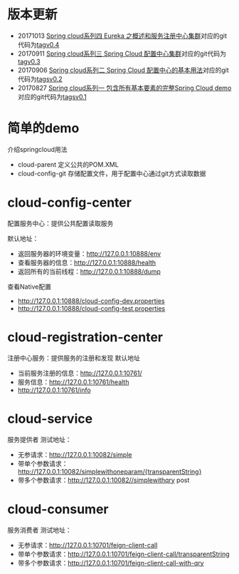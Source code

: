 # 版本更新
- 20171013 [Spring cloud系列四 Eureka 之概述和服务注册中心集群](http://blog.csdn.net/hry2015/article/details/78220673)对应的git代码为[tagv0.4](https://github.com/hryou0922/spring_cloud/blob/v0.4/cloud-registration-center/src/main/resources/application-simple2.yml)
- 20170911 [Spring cloud系列三 Spring Cloud 配置中心集群](http://blog.csdn.net/hry2015/article/details/77938249)对应的git代码为[tagv0.3](https://github.com/hryou0922/spring_cloud/tree/v0.3)
- 20170906 [Spring cloud系列二 Spring Cloud 配置中心的基本用法](http://blog.csdn.net/hry2015/article/details/77870854)对应的git代码为[tagsv0.2](https://github.com/hryou0922/spring_cloud/tree/v0.2)
- 20170827 [Spring cloud系列一 包含所有基本要素的完整Spring Cloud demo](http://blog.csdn.net/hry2015/article/details/77623366) 对应的git代码为[tagsv0.1](https://github.com/hryou0922/spring_cloud/tree/v0.1)

# 简单的demo
介绍springcloud用法 
- cloud-parent
定义公共的POM.XML
- cloud-config-git
存储配置文件，用于配置中心通过git方式读取数据

# cloud-config-center
配置服务中心：提供公共配置读取服务

默认地址：
- 返回服务器的环境变量：http://127.0.0.1:10888/env
- 查看服务器的信息：http://127.0.0.1:10888/health
- 返回所有的当前线程：http://127.0.0.1:10888/dump

查看Native配置
- http://127.0.0.1:10888/cloud-config-dev.properties
- http://127.0.0.1:10888/cloud-config-test.properties


# cloud-registration-center
注册中心服务：提供服务的注册和发现
默认地址
- 当前服务注册的信息：http://127.0.0.1:10761/ 
- 服务信息：http://127.0.0.1:10761/health
- http://127.0.0.1:10761/info

# cloud-service
服务提供者
测试地址： 
- 无参请求：http://127.0.0.1:10082/simple
- 带单个参数请求：http://127.0.0.1:10082/simplewithoneparam/{transparentString}
- 带多个参数请求：http://127.0.0.1:10082//simplewithqry post

# cloud-consumer
服务消费者
测试地址： 
- 无参请求：http://127.0.0.1:10701/feign-client-call
- 带单个参数请求：http://127.0.0.1:10701/feign-client-call/transparentString
- 带多个参数请求：http://127.0.0.1:10701/feign-client-call-with-qry


